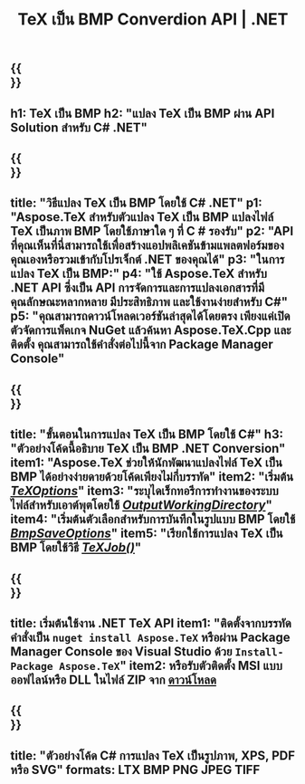 ﻿---
translation: true
template: /_templates/_conversion-child-net.md
title: TeX เป็น BMP Converdion API | .NET
description: ฟังก์ชันการแปลง TeX เป็น BMP รวมไลบรารี .NET ภายในองค์กรนี้เข้ากับโครงการของคุณหรือใช้แอปพลิเคชันข้ามแพลตฟอร์มเพื่อแปลง TeX เป็น BMP
keywords: 'tex ถึง bmp api net, tex2bmp รวม c #'
url: /net/conversion/tex-to-bmp/
family: tex
platformtag: net
feature: conversion
informat: TEX
outformat: BMP
otherformats: PNG JPEG TIFF PDF SVG XPS
---

{{<section banner>}}
---
h1: TeX เป็น BMP
h2: "แปลง TeX เป็น BMP ผ่าน API Solution สำหรับ C# .NET"
---

{{<section overview>}}
---
title: "วิธีแปลง TeX เป็น BMP โดยใช้ C# .NET"
p1: "Aspose.TeX สำหรับตัวแปลง TeX เป็น BMP แปลงไฟล์ TeX เป็นภาพ BMP โดยใช้ภาษาใด ๆ ที่ C # รองรับ"
p2: "API ที่คุณเห็นที่นี่สามารถใช้เพื่อสร้างแอปพลิเคชันข้ามแพลตฟอร์มของคุณเองหรือรวมเข้ากับโปรเจ็กต์ .NET ของคุณได้"
p3: "ในการแปลง TeX เป็น BMP:"
p4: "ใช้ Aspose.TeX สำหรับ .NET API ซึ่งเป็น API การจัดการและการแปลงเอกสารที่มีคุณลักษณะหลากหลาย มีประสิทธิภาพ และใช้งานง่ายสำหรับ C#"
p5: "คุณสามารถดาวน์โหลดเวอร์ชันล่าสุดได้โดยตรง เพียงแค่เปิดตัวจัดการแพ็คเกจ NuGet แล้วค้นหา Aspose.TeX.Cpp และติดตั้ง คุณสามารถใช้คำสั่งต่อไปนี้จาก Package Manager Console"
---

{{<section feature1>}}
---
title: "ขั้นตอนในการแปลง TeX เป็น BMP โดยใช้ C#"
h3: "ตัวอย่างโค้ดนี้อธิบาย TeX เป็น BMP .NET Conversion"
item1: "Aspose.TeX ช่วยให้นักพัฒนาแปลงไฟล์ TeX เป็น BMP ได้อย่างง่ายดายด้วยโค้ดเพียงไม่กี่บรรทัด"
item2: "เริ่มต้น [*TeXOptions*](https://reference.aspose.com/tex/net/aspose.tex/texoptions/)"
item3: "ระบุไดเร็กทอรีการทำงานของระบบไฟล์สำหรับเอาต์พุตโดยใช้ [*OutputWorkingDirectory*](https://reference.aspose.com/tex/net/aspose.tex/texoptions/outputworkingdirectory/)"
item4: "เริ่มต้นตัวเลือกสำหรับการบันทึกในรูปแบบ BMP โดยใช้ [*BmpSaveOptions*](https://reference.aspose.com/tex/net/aspose.tex.presentation.image/bmpsaveoptions/)"
item5: "เรียกใช้การแปลง TeX เป็น BMP โดยใช้วิธี [*TeXJob()*](https://reference.aspose.com/tex/net/aspose.tex/texjob/)"
---

{{<section feature2>}}
---
title: เริ่มต้นใช้งาน .NET TeX API
item1: "ติดตั้งจากบรรทัดคำสั่งเป็น ```nuget install Aspose.TeX``` หรือผ่าน Package Manager Console ของ Visual Studio ด้วย ```Install-Package Aspose.TeX```"
item2: หรือรับตัวติดตั้ง MSI แบบออฟไลน์หรือ DLL ในไฟล์ ZIP จาก [ดาวน์โหลด](https://downloads.aspose.com/tex/net)
---

{{<section widget>}}
---
title: "ตัวอย่างโค้ด C# การแปลง TeX เป็นรูปภาพ, XPS, PDF หรือ SVG"
formats: LTX BMP PNG JPEG TIFF
---